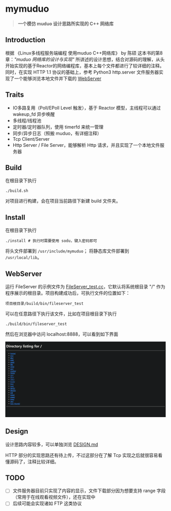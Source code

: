 # mymuduo

> **一个模仿 muduo 设计思路所实现的 C++ 网络库**

## Introduction

根据 《Linux多线程服务端编程 使用muduo C++网络库》 by 陈硕 这本书的第8章：*"muduo 网络库的设计与实现"* 所讲述的设计思想，结合对源码的理解，从头开始实现的基于Reactor的网络编程库，基本上每个文件都进行了较详细的注释。
同时，在实现 HTTP 1.1 协议的基础上，参考 Python3 http.server 文件服务器实现了一个能够浏览本地文件并下载的 [WebServer](mymuduo/http/FileServer.h)

## Traits

- IO多路复用（Poll/EPoll Level 触发），基于 Reactor 模型，主线程可以通过 wakeup_fd 异步唤醒
- 多线程/线程池
- 定时器/定时器队列，使用 timerfd 来统一管理
- 同步/异步日志（照搬 muduo，有详细注释）
- Tcp Client/Server
- Http Server / File Server，能够解析 Http 请求，并且实现了一个本地文件服务器

## Build

在根目录下执行

```shell
./build.sh
```

对项目进行构建，会在项目当前路径下新建 build 文件夹。

## Install

在根目录下执行

```shell
./install # 执行时需要使用 sodu，键入密码即可
```

将头文件部署到 ```/usr/include/mymuduo```；
将静态库文件部署到 ```/usr/local/lib```。

## WebServer

运行 FileServer 的示例文件为 [FileServer_test.cc](./mymuduo/http/tests/FileServer_test.cc)，它默认将系统根目录 "/" 作为程序展示的根目录。项目构建成功后，可执行文件的位置如下：

```shell
项目根目录/build/bin/fileserver_test
```

可以在任意路径下执行该文件，比如在项目根目录下执行

```shell
./build/bin/fileserver_test
```

然后在浏览器中访问 localhost:8888，可以看到如下界面

![web test](src/img/web_test.png)

## Design

设计思路内容较多，可以单独浏览 [DESIGN.md](DESIGN.md)

HTTP 部分的实现思路还有待上传，不过这部分在了解 Tcp 实现之后就很容易看懂源码了，注释比较详细。

## TODO

- [ ] 文件服务器目前只实现了内容的显示，文件下载部分因为想要支持 range 字段（常用于在线观看视频文件），还在实现中
- [ ] 后续可能会实现诸如 FTP 这类协议
